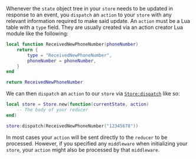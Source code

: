 Whenever the `state` object tree in your `store` needs to be updated in response to an event, you `dispatch` an `action` to your `store` with any relevant information required to make said update. An `action` must be a Lua table with a `type` field. They are usually created via an action creator Lua module like the following:

```lua
local function ReceivedNewPhoneNumber(phoneNumber)
	return {
		type = "ReceivedNewPhoneNumber",
		phoneNumber = phoneNumber,
	}
end

return ReceivedNewPhoneNumber
```

We can then `dispatch` an `action` to our `store` via [`Store:dispatch`](../api-reference.md#storedispatch) like so:

```lua
local store = Store.new(function(currentState, action)
	-- The body of your reducer
end)

store:dispatch(ReceivedNewPhoneNumber("12345678"))
```

In most cases your `action` will be sent directly to the `reducer` to be processed. However, if you specified any `middleware` when initializing your `store`, your `action` might also be processed by that `middleware`.